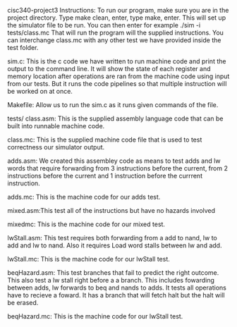 cisc340-project3
Instructions: To run our program, make sure you are in the project directory. Type make clean, enter, type make, enter. This will set up the simulator file to be run. You can then enter for example ./sim -i tests/class.mc That will run the program will the supplied instructions. You can interchange class.mc with any other test we have provided inside the test folder.

sim.c: This is the c code we have written to run machine code and print the output to the command line. It will show the state of each register and memory location after operations are ran from the machine code using input from our tests. But it runs the code pipelines so that multiple instruction will be worked on at once.

Makefile: Allow us to run the sim.c as it runs given commands of the file.

tests/ class.asm: This is the supplied assembly language code that can be built into runnable machine code.

class.mc: This is the supplied machine code file that is used to test correctness our simulator output.

adds.asm: We created this assembley code as means to test adds and lw words that require forwarding from 3 instructions before the current, from 2 instructions before the current and 1 instruction before the currrent instruction.

adds.mc: This is the machine code for our adds test.

mixed.asm:This test all of the instructions but have no hazards involved

mixedmc: This is the machine code for our mixed test.

lwStall.asm: This test requires both forwarding from a add to nand, lw to add and lw to nand. Also it requires Load word stalls between lw and add.

lwStall.mc: This is the machine code for our lwStall test.

beqHazard.asm: This test branches that fail to predict the right outcome. This also test a lw stall right before a a branch. This includes fowarding between adds, lw forwards to beq and nands to adds. It tests all operations have to recieve a foward. It has a branch that will fetch halt but the halt will be erased.

beqHazard.mc: This is the machine code for our lwStall test.
